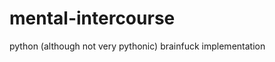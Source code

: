 mental-intercourse
==================

python (although not very pythonic) brainfuck implementation
